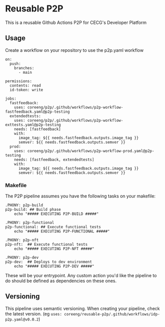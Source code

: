# Reusable P2P

This is a reusable Github Actions P2P for CECG's Developer Platform

## Usage

Create a workflow on your repository to use the p2p.yaml workflow

```
on:
  push:
    branches:
      - main

permissions:
  contents: read
  id-token: write

jobs:
  fastfeedback:
    uses: coreeng/p2p/.github/workflows/p2p-workflow-fastfeedback.yaml@p2p-testing
  extendedtests:
    uses: coreeng/p2p/.github/workflows/p2p-workflow-exttests.yaml@p2p-testing
    needs: [fastfeedback]
    with:
      image_tag: ${{ needs.fastfeedback.outputs.image_tag }}
      semver: ${{ needs.fastfeedback.outputs.semver }}
  prod:
    uses: coreeng/p2p/.github/workflows/p2p-workflow-prod.yaml@p2p-testing
    needs: [fastfeedback, extendedtests]
    with:
      image_tag: ${{ needs.fastfeedback.outputs.image_tag }}
      semver: ${{ needs.fastfeedback.outputs.semver }}
```



### Makefile
The P2P pipeline assumes you have the following tasks on your makefile:

```
.PHONY: p2p-build 
p2p-build: ## Build phase
	echo "##### EXECUTING P2P-BUILD #####"

.PHONY: p2p-functional 
p2p-functional: ## Execute functional tests
	echo "##### EXECUTING P2P-FUNCTIONAL #####"

.PHONY: p2p-nft
p2p-nft:  ## Execute functional tests
	echo "##### EXECUTING P2P-NFT #####"

.PHONY: p2p-dev
p2p-dev:  ## Deploys to dev environment
	echo "##### EXECUTING P2P-DEV #####"
```

These will be your entrypoint. Any custom action you'd like the pipeline to do should be defined as dependencies on these ones.

## Versioning
This pipeline uses semantic versioning. When creating your pipeline, check the latest version. (eg `uses: coreeng/reusable-p2p/.github/workflows/idp-p2p.yaml@v0.0.2`)
